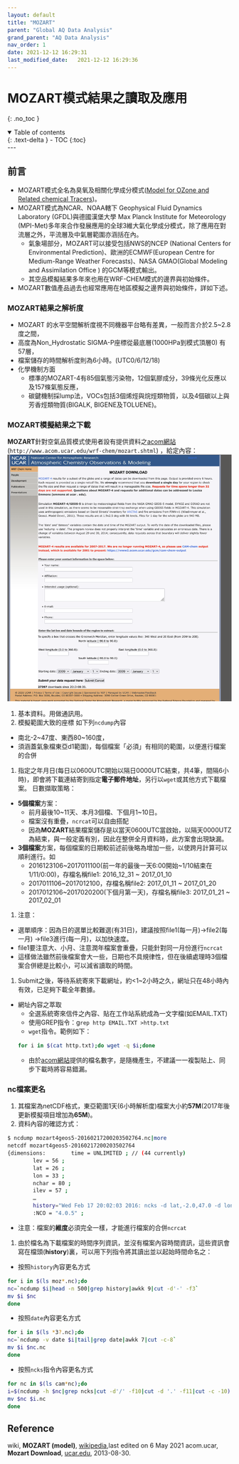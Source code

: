 ```yaml
---
layout: default
title: "MOZART"
parent: "Global AQ Data Analysis"
grand_parent: "AQ Data Analysis"
nav_order: 1
date: 2021-12-12 16:29:31              
last_modified_date:   2021-12-12 16:29:36
---
```


# MOZART模式結果之讀取及應用
{: .no_toc }

<details open markdown="block">
  <summary>
    Table of contents
  </summary>
  {: .text-delta }
- TOC
{:toc}
</details>
---

## 前言
- MOZART模式全名為臭氧及相關化學成分模式([Model for OZone and Related chemical Tracers](https://en.wikipedia.org/wiki/MOZART_(model)))。
- MOZART模式為NCAR、NOAA轄下 Geophysical Fluid Dynamics Laboratory (GFDL)與德國漢堡大學 Max Planck Institute for Meteorology (MPI-Met)多年來合作發展應用的全球3維大氣化學成分模式，除了應用在對流層之外，平流層及中氣層範圍亦涵括在內。 
  - 氣象場部分，MOZART可以接受包括NWS的NCEP (National Centers for Environmental Prediction)、歐洲的ECMWF(European Centre for Medium-Range Weather Forecasts)、NASA GMAO(Global Modeling and Assimilation Office ) 的GCM等模式輸出。
  - 其空品模擬結果多年來也用在WRF-CHEM模式的邊界與初始條件。
- MOZART數值產品過去也經常應用在地區模擬之邊界與初始條件，詳如下述。

### MOZART結果之解析度
- MOZART 的水平空間解析度視不同機器平台略有差異，一般而言介於2.5~2.8度之間，
- 高度為Non_Hydrostatic SIGMA-P座標從最底層(1000HPa到模式頂層0) 有57層，
- 檔案儲存的時間解析度則為6小時。(UTC0/6/12/18)
- 化學機制方面
  - 標準的MOZART-4有85個氣態污染物，12個氣膠成分，39條光化反應以及157條氣態反應，
  - 碳鍵機制採lump法，VOCs包括3個烯烴與烷烴類物質，以及4個碳以上與芳香烴類物質(BIGALK, BIGENE及TOLUENE)。

### MOZART模擬結果之下載
**MOZART**針對空氣品質模式使用者設有提供資料之[acom網站](http://www.acom.ucar.edu/wrf-chem/mozart.shtml)(`http://www.acom.ucar.edu/wrf-chem/mozart.shtml`) ，給定內容：
![](https://raw.githubusercontent.com/sinotec2/Focus-on-Air-Quality/main/assets/images/mozart_download.png)
1. 基本資料。用做通訊用。
1. 模擬範圍大致的座標 
如下列`ncdump`內容
  - 南北-2~47度、東西80~160度，
  - 須涵蓋氣象檔東亞d1範圍)，每個檔案「必須」有相同的範圍，以便進行檔案的合併
1. 指定之年月日(每日以0600UTC開始以隔日0000UTC結束，共4筆，間隔6小時)，即會將下載連結寄到指定**電子郵件地址**，另行以`wget`或其他方式下載檔案。 日數擷取策略： 
- **5個檔案**方案： 
  - 前月最後10~11天、本月3個檔、下個月1~10日。
  - 檔案沒有重疊，`ncrcat`可以自由搭配
  - 因為**MOZART**結果檔案儲存是以當天0600UTC當啟始，以隔天0000UTZ為結束，與一般定義有別，因此在整併全月資料時，此方案會出現缺漏。
- **3個檔案**方案，每個檔案的日期較前述前後略為增加一些，以使跨月計算可以順利進行。如
  - 2016123106~2017011100(前一年的最後一天6:00開始~1/10結束在1/11/0:00)，存檔名稱file1:  2016_12_31 ~ 2017_01_10
  - 2017011106~2017012100，存檔名稱file2:  2017_01_11 ~ 2017_01_20
  - 2017012106~2017020200(下個月第一天)，存檔名稱file3:  2017_01_21 ~ 2017_02_01 
1. 注意：
  - 選單順序：因為日的選單比較難選(有31日)，建議按照file1(每一月)→file2(每一月) →file3進行(每一月)，以加快速度。
  - file1要注意大、小月、注意潤年檔案會重疊，只能針對同一月份進行`ncrcat`
  - 這樣做法雖然前後檔案會大一些，日期也不具規律性，但在後續處理時3個檔案合併總是比較小，可以減省讀取的時間。
1. Submit之後，等待系統寄來下載網址，約<1~2小時之久，網址只在48小時內有效，已足夠下載全年數據。 
- 網址內容之萃取
  - 全選系統寄來信件之內容、貼在工作站系統成為一文字檔(如EMAIL.TXT)
  - 使用GREP指令：g`rep http EMAIL.TXT >http.txt`
  - `wget`指令。範例如下：
  ```bash
  for i in $(cat http.txt);do wget -q $i;done
  ```
  - 由於[acom網站](http://www.acom.ucar.edu/wrf-chem/mozart.shtml)提供的檔名數字，是隨機產生，不建議一一複製貼上、同步下載時將容易錯漏。

### nc檔案更名
1. 其檔案為netCDF格式，東亞範圍1天(6小時解析度)檔案大小約**57M**(2017年後更新模擬項目增加為**65M**)。
1. 資料內容的確認方式： 
```bash
$ ncdump mozart4geos5-20160217200203502764.nc|more
netcdf mozart4geos5-20160217200203502764 
{dimensions:        time = UNLIMITED ; // (44 currently)
        lev = 56 ;
        lat = 26 ;
        lon = 33 ;
        nchar = 80 ;
        ilev = 57 ;
        …
        history="Wed Feb 17 20:02:03 2016: ncks -d lat,-2.0,47.0 -d lon,80.0,160.0 /var/www/html/acd/wrf-chem/archive/mozart4geos5_20121231.nc /var/www/html/acd/wrf-chem/temp/20160217200203502764-20121231.nc" ;
        :NCO = "4.0.5" ;
```
- 注意：檔案的**維度**必須完全一樣，才能進行檔案的合併`ncrcat`
1. 由於檔名為下載檔案的時間序列資訊，並沒有檔案內容時間資訊，這些資訊會寫在檔頭(**history**)裏，可以用下列指令將其讀出並以起始時間命名之： 
  - 按照`history`內容更名方式
```bash
for i in $(ls moz*.nc);do 
nc=`ncdump $i|head -n 500|grep history|awkk 9|cut -d'-' -f3`
mv $i $nc
done
```
  - 按照`date`內容更名方式
```bash
for i in $(ls *3?.nc);do 
nc=`ncdump -v date $i|tail|grep date|awkk 7|cut -c-8`
mv $i $nc.nc
done
```
  - 按照`ncks`指令內容更名方式
```bash
for nc in $(ls cam*nc);do 
i=$(ncdump -h $nc|grep ncks|cut -d'/' -f10|cut -d '.' -f11|cut -c -10)
mv $nc $i.nc
done
```

## Reference
wiki, **MOZART (model)**, [wikipedia](https://en.wikipedia.org/wiki/MOZART_(model)),last edited on 6 May 2021
acom.ucar, **Mozart Download**, [ucar.edu](http://www.acom.ucar.edu/wrf-chem/mozart.shtml), 2013-08-30.